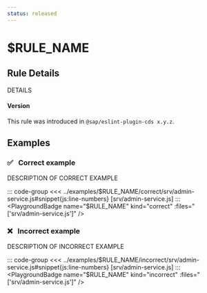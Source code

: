 ```yaml
---
status: released
---
```


<script setup>
  import PlaygroundBadge from '../components/PlaygroundBadge.vue'
</script>

# $RULE_NAME

## Rule Details

DETAILS

#### Version
This rule was introduced in `@sap/eslint-plugin-cds x.y.z`.

## Examples

### ✅ &nbsp; Correct example

DESCRIPTION OF CORRECT EXAMPLE

::: code-group
<<< ../examples/$RULE_NAME/correct/srv/admin-service.js#snippet{js:line-numbers} [srv/admin-service.js]
:::
<PlaygroundBadge
  name="$RULE_NAME"
  kind="correct"
  :files="['srv/admin-service.js']"
/>

### ❌ &nbsp; Incorrect example

DESCRIPTION OF INCORRECT EXAMPLE

::: code-group
<<< ../examples/$RULE_NAME/incorrect/srv/admin-service.js#snippet{js:line-numbers} [srv/admin-service.js]
:::
<PlaygroundBadge
  name="$RULE_NAME"
  kind="incorrect"
  :files="['srv/admin-service.js']"
/>
